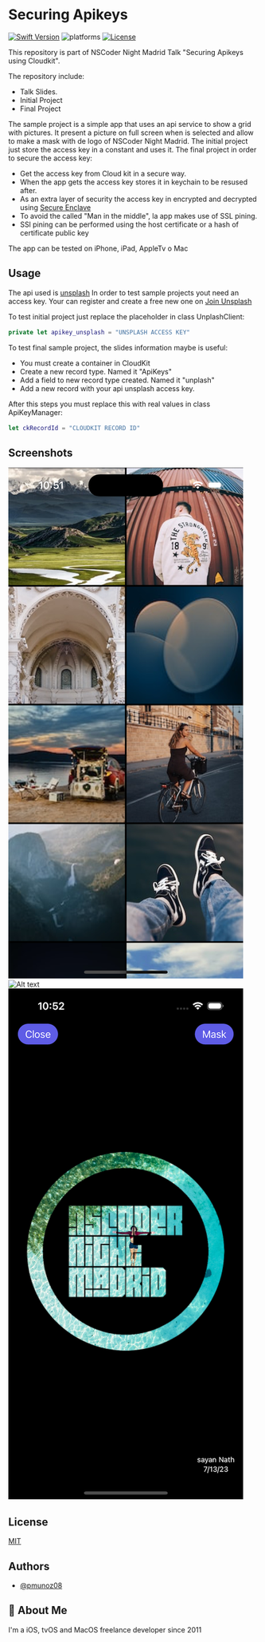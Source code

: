 
# Securing Apikeys

[![Swift Version][swift-image]][swift-url]
![platforms]
[![License][license-image]][license-url]


This repository is part of NSCoder Night Madrid Talk "Securing Apikeys using Cloudkit".

The repository include:

- Talk Slides.
- Initial Project
- Final Project

The sample project is a simple app that uses an api service to show a grid with pictures. It present a picture on full screen when is selected and allow to make a mask with de logo of NSCoder Night Madrid.
The initial project just store the access key in a constant and uses it.
The final project in order to secure the access key:
- Get the access key from Cloud kit in a secure way.
- When the app gets the access key stores it in keychain to be resused after.
- As an extra layer of security the access key in encrypted and decrypted using [Secure Enclave](https://support.apple.com/en-gb/guide/security/sec59b0b31ff/web)
- To avoid the called "Man in the middle", la app makes use of SSL pining.
- SSl pining can be performed using the host certificate or a hash of certificate public key 

The app can be tested on iPhone, iPad, AppleTv o Mac



## Usage

The api used is [unsplash](https://unsplash.com)
In order to test sample projects yout need an access key. Your can register and create a free new one on [Join Unsplash](https://unsplash.com/join)

To test initial project just replace the placeholder in class UnplashClient:

```swift
private let apikey_unsplash = "UNSPLASH ACCESS KEY"
```

To test final sample project, the slides information maybe is useful:

- You must create a container in CloudKit
- Create a new record type. Named it "ApiKeys"
- Add a field to new record type created. Named it "unplash"
- Add a new record with your api unsplash access key.

After this steps you must replace this  with real values in class ApiKeyManager:

```swift
let ckRecordId = "CLOUDKIT RECORD ID"

```


## Screenshots
![Alt text](/screenshots/screenshot1.png?raw=true)
![Alt text](/screenshots/screenshot2.png?raw=true)
![Alt text](/screenshots/screenshot3.png?raw=true)




## License

[MIT](https://choosealicense.com/licenses/mit/)


## Authors

- [@pmunoz08](https://www.github.com/pmunoz08)


## 🚀 About Me
I'm a iOS, tvOS and MacOS freelance developer since 2011

[swift-image]:https://img.shields.io/badge/swift-5.0-orange.svg
[swift-url]: https://swift.org/
[platforms]: https://img.shields.io/badge/platforms-iOS%20tvOS%20MacOS-oreen
[license-image]: https://img.shields.io/badge/License-MIT-blue.svg
[license-url]: LICENSE

